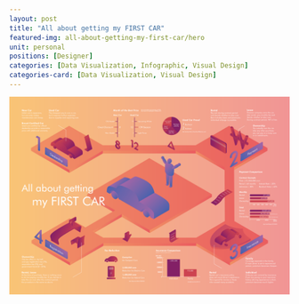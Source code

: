 ```yaml
---
layout: post
title: "All about getting my FIRST CAR"
featured-img: all-about-getting-my-first-car/hero
unit: personal
positions: [Designer]
categories: [Data Visualization, Infographic, Visual Design]
categories-card: [Data Visualization, Visual Design]
---
```


![My First Car](/assets/img/posts/all-about-getting-my-first-car/P2.png#center)